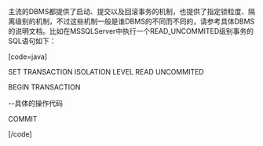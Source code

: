主流的DBMS都提供了启动、提交以及回滚事务的机制，也提供了指定锁粒度、隔离级别的机制，不过这些机制一般是谁DBMS的不同而不同的，请参考具体DBMS的说明文档。比如在MSSQLServer中执行一个READ_UNCOMMITED级别事务的SQL语句如下：
[code=java]
SET TRANSACTION ISOLATION LEVEL READ UNCOMMITED
BEGIN TRANSACTION
--具体的操作代码
COMMIT
[/code]